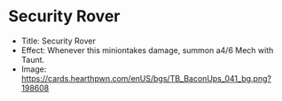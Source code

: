 # Security Rover
- Title:  Security Rover
- Effect:  Whenever this miniontakes damage, summon a4/6 Mech with Taunt.
- Image:  https://cards.hearthpwn.com/enUS/bgs/TB_BaconUps_041_bg.png?198608
